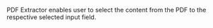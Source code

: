 PDF Extractor enables user to select the content from the PDF to the respective selected input field.
